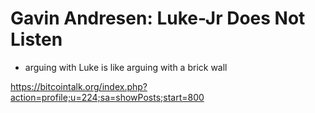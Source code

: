 # Gavin Andresen: Luke-Jr Does Not Listen

- arguing with Luke is like arguing with a brick wall

https://bitcointalk.org/index.php?action=profile;u=224;sa=showPosts;start=800

